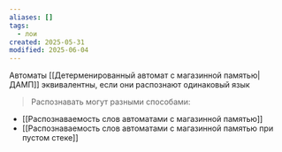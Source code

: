 ```yaml
---
aliases: []
tags:
  - лои
created: 2025-05-31
modified: 2025-06-04
---
```

Автоматы [[Детерменированный автомат с магазинной памятью|ДАМП]] эквивалентны, если они распознают одинаковый язык
>Распознавать могут разными способами:
- [[Распознаваемость слов автоматами с магазинной памятью]]
- [[Распознаваемость слов автоматами с магазинной памятью при пустом стеке]]
